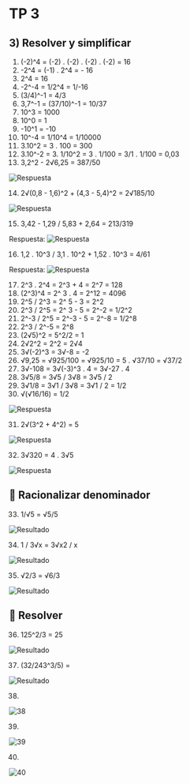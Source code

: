 # TP 3

## 3) Resolver y simplificar

1. (-2)^4 = (-2) . (-2) . (-2) . (-2) = 16
2. -2^4 = (-1) . 2^4 = - 16
3. 2^4 = 16
4. -2^-4 = 1/2^4 = 1/-16
5. (3/4)^-1 = 4/3
6. 3,7^-1 = (37/10)^-1 = 10/37
7. 10^3 = 1000
8. 10^0 = 1
9. -10^1 = -10
10. 10^-4 = 1/10^4 = 1/10000
11. 3.10^2 = 3 . 100 = 300
12. 3.10^-2 = 3. 1/10^2 = 3 . 1/100 = 3/1 . 1/100 = 0,03
13. 3,2^2 - 2√6,25 = 387/50

![Respuesta](https://i.imgur.com/MHVVcy4.png)

14. 2√(0,8 - 1,6)^2 + (4,3 - 5,4)^2 = 2√185/10

![Respuesta](https://i.imgur.com/Bn3aHYa.png)

15. 3,42 - 1,29 / 5,83 + 2,64 = 213/319

Respuesta:
![Respuesta](https://i.imgur.com/JOa0jKN.png)

16. 1,2 . 10^3 / 3,1 . 10^2 + 1,52 . 10^3 = 4/61

Respuesta:
![Respuesta](https://i.imgur.com/KIfXbGx.png)

17. 2^3 . 2^4 = 2^3 + 4 = 2^7 = 128
18. (2^3)^4 = 2^ 3 . 4 = 2^12 = 4096
19. 2^5 / 2^3 = 2^ 5 - 3 = 2^2
20. 2^3 / 2^5 = 2^ 3 - 5 = 2^-2 = 1/2^2
21. 2^-3 / 2^5 = 2^-3 - 5 = 2^-8 = 1/2^8
22. 2^3 / 2^-5 = 2^8
23. (2√5)^2 = 5^2/2 = 1
24. 2√2^2 = 2^2 = 2√4
25. 3√(-2)^3 = 3√-8 = -2
26. √9,25 = √925/100 = √925/10 = 5 . √37/10 = √37/2
27. 3√-108 = 3√(-3)^3 . 4 = 3√-27 . 4
28. 3√5/8 = 3√5 / 3√8 = 3√5 / 2
29. 3√1/8 = 3√1 / 3√8 = 3√1 / 2 = 1/2
30. √(√16/16) = 1/2

![Respuesta](https://i.imgur.com/ykWw1ry.png)

31. 2√(3^2 + 4^2) = 5

![Respuesta](https://i.imgur.com/QxlMUwo.png)

32. 3√320 = 4 . 3√5

![Respuesta](https://i.imgur.com/UvOPK8j.png)

## 🔢 Racionalizar denominador

33. 1/√5 = √5/5

![Resultado](https://i.imgur.com/0uWn8hG.png)

34. 1 / 3√x = 3√x2 / x

![Resultado](https://i.imgur.com/wPspQTk.png)

35. √2/3 = √6/3

![Resultado](https://i.imgur.com/Qy6ybWU.png)

## 🔢 Resolver

36. 125^2/3 = 25

![Resultado](https://i.imgur.com/9RJSjBZ.png)

37. (32/243^3/5) =

![Resultado](https://i.imgur.com/7jF6L6R.png)

38.

![38](https://i.imgur.com/Yp3PKPl.png)

39.

![39](https://i.imgur.com/5XhvbRD.png)

40.

![40](https://i.imgur.com/lq1j5Lc.png)

